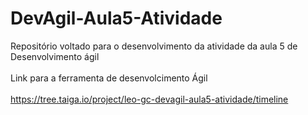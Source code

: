 # DevAgil-Aula5-Atividade
Repositório voltado para o desenvolvimento da atividade da aula 5 de Desenvolvimento ágil<br><br>
Link para a ferramenta de desenvolcimento Ágil<br><br>
https://tree.taiga.io/project/leo-gc-devagil-aula5-atividade/timeline
